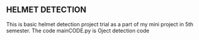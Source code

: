 ## HELMET DETECTION
This is basic helmet detection project trial as a part of my mini project in 5th semester.
The code mainCODE.py is Oject detection code
